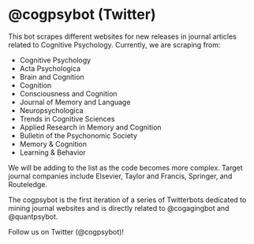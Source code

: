 # @cogpsybot (Twitter)

This bot scrapes different websites for new releases in journal articles related to Cognitive Psychology. Currently, we are scraping from:
- Cognitive Psychology
- Acta Psychologica
- Brain and Cognition
- Cognition
- Consciousness and Cognition
- Journal of Memory and Language
- Neuropsychologica
- Trends in Cognitive Sciences
- Applied Research in Memory and Cognition
- Bulletin of the Psychonomic Society
- Memory & Cognition
- Learning & Behavior

We will be adding to the list as the code becomes more complex. Target journal companies include Elsevier, Taylor and Francis, Springer, and Routeledge.

The cogpsybot is the first iteration of a series of Twitterbots dedicated to mining journal websites and is directly related to @cogagingbot and @quantpsybot.

Follow us on Twitter (@cogpsybot)!
